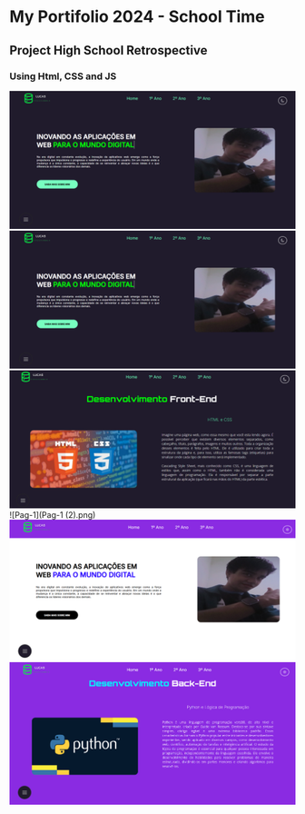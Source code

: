 # My Portifolio 2024 - School Time
## Project High School Retrospective
### Using Html, CSS and JS


![Home](Home.png)
![Home-2](Home.png)
<br/>
![Pag-1](Pag-1.png)
![Pag-1](Pag-1 (2).png)
<br/>
![Pag-Home-White](White-Home.png)
![Pag-One-White](White-Pag1.png)
